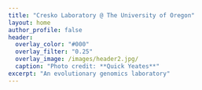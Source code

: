 ```yaml
---
title: "Cresko Laboratory @ The University of Oregon"
layout: home
author_profile: false
header:
  overlay_color: "#000"
  overlay_filter: "0.25"
  overlay_image: /images/header2.jpg/
  caption: "Photo credit: **Quick Yeates**"
excerpt: "An evolutionary genomics laboratory"
---
```

